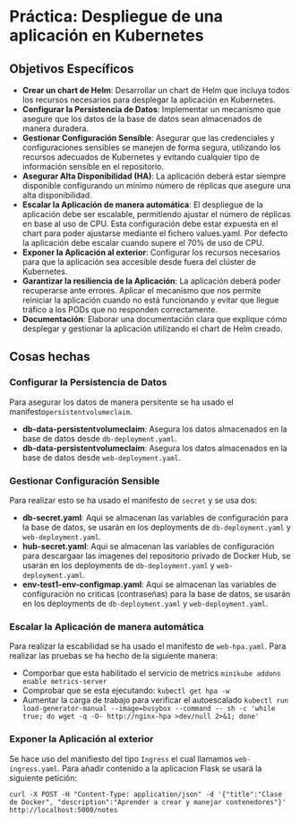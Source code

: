# Práctica: Despliegue de una aplicación en Kubernetes
## Objetivos Específicos
- **Crear un chart de Helm**: Desarrollar un chart de Helm que incluya todos los recursos necesarios para desplegar la aplicación en Kubernetes.
- **Configurar la Persistencia de Datos**: Implementar un mecanismo que asegure que los datos de la base de datos sean almacenados de manera duradera.
- **Gestionar Configuración Sensible**: Asegurar que las credenciales y configuraciones sensibles se manejen de forma segura, utilizando los recursos adecuados de Kubernetes y evitando cualquier tipo de información sensible en el repositorio.
- **Asegurar Alta Disponibilidad (HA)**: La aplicación deberá estar siempre disponible configurando un mínimo número de réplicas que asegure una alta disponibilidad.
- **Escalar la Aplicación de manera automática**: El despliegue de la aplicación debe ser escalable, permitiendo ajustar el número de réplicas en base al uso de CPU. Esta configuración debe estar expuesta en el chart para poder ajustarse mediante el fichero values.yaml. Por defecto la aplicación debe escalar cuando supere el 70% de uso de CPU.
- **Exponer la Aplicación al exterior**: Configurar los recursos necesarios para que la aplicación sea accesible desde fuera del clúster de Kubernetes.
- **Garantizar la resiliencia de la Aplicación**: La aplicación deberá poder recuperarse ante errores. Aplicar el mecanismo que nos permite reiniciar la aplicación cuando no está funcionando y evitar que llegue tráfico a los PODs que no responden correctamente.
- **Documentación**: Elaborar una documentación clara que explique cómo desplegar y gestionar la aplicación utilizando el chart de Helm creado.

## Cosas hechas
### Configurar la Persistencia de Datos
Para asegurar los datos de manera persitente se ha usado el manifesto`persistentvolumeclaim`.
- **db-data-persistentvolumeclaim**: Asegura los datos almacenados en la base de datos desde `db-deployment.yaml`.
- **db-data-persistentvolumeclaim**: Asegura los datos almacenados en la base de datos desde `web-deployment.yaml`.
### Gestionar Configuración Sensible
Para realizar esto se ha usado el manifesto de `secret` y se usa dos:
- **db-secret.yaml**: Aqui se almacenan las variables de configuración para la base de datos, se usarán en los deployments de `db-deployment.yaml` y `web-deployment.yaml`.
- **hub-secret.yaml**: Aqui se almacenan las variables de configuración para descargaar las imagenes del repositorio privado de Docker Hub, se usarán en los deployments de `db-deployment.yaml` y `web-deployment.yaml`.
- **env-test1-env-configmap.yaml**: Aqui se almacenan las variables de configuración no criticas (contraseñas) para la base de datos, se usarán en los deployments de `db-deployment.yaml` y `web-deployment.yaml`.
### Escalar la Aplicación de manera automática
Para realizar la escabilidad se ha usado el manifesto de `web-hpa.yaml`.
Para realizar las pruebas se ha hecho de la siguiente manera:
- Comporbar que esta habilitado el servicio de metrics `minikube addons enable metrics-server` 
- Comprobar que se esta ejecutando: `kubectl get hpa -w`
- Aumentar la carga de trabajo para verificar el autoescalado `kubectl run load-generator-manual --image=busybox --command -- sh -c 'while true; do wget -q -O- http://nginx-hpa >dev/null 2>&1; done'`
### Exponer la Aplicación al exterior
Se hace uso del manifiesto del tipo `Ingress` el cual llamamos `web-ingress.yaml`.
Para añadir contenido a la aplicacion Flask se usará la siguiente petición:
``` 
curl -X POST -H "Content-Type: application/json" -d '{"title":"Clase de Docker", "description":"Aprender a crear y manejar contenedores"}' http://localhost:5000/notes
```

